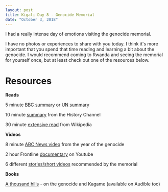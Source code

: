 ```yaml
---
layout: post
title: Kigali Day 8 - Genocide Memorial
date: "October 3, 2018"
---
```


I had a really intense day of emotions visiting the genocide memorial.

I have no photos or experiences to share with you today. I think it's more important that you spend that time reading and learning a bit about the genocide. I would recommend coming to Rwanda and seeing the memorial for yourself once, but at least check out one of the resources below.

Resources
=========

**Reads**

5 minute [BBC summary](https://www.bbc.com/news/world-africa-13431486) or [UN summary](http://www.un.org/en/preventgenocide/rwanda/education/rwandagenocide.shtml)

10 minute [summary](https://www.history.com/topics/africa/rwandan-genocide)  from the History Channel

30 minute [extensive read](https://en.wikipedia.org/wiki/Rwandan_genocide) from Wikipedia

**Videos**

8 minute [ABC News video](https://www.youtube.com/watch?v=l9FEpZRRFlM)  from the year of the genocide

2 hour Frontline [documentary](https://www.youtube.com/watch?v=SW4pNA0UNO4) on Youtube

6 different [stories/short videos](http://www.kgm.rw/6-powerful-films-that-tell-the-story-of-the-genocide-against-the-tutsi-in-rwanda/) recommended by the memorial

**Books**

[A thousand hills](https://www.amazon.com/Thousand-Hills-Rwandas-Rebirth-Dreamed/dp/0470120150) - on the genocide and Kagame (available on Audible too)
